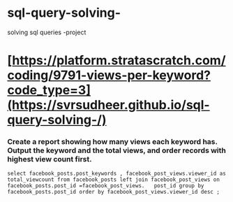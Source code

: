 # sql-query-solving-
solving sql queries -project
# [https://platform.stratascratch.com/coding/9791-views-per-keyword?code_type=3](https://svrsudheer.github.io/sql-query-solving-/)



### Create a report showing how many views each keyword has. Output the keyword and the total views, and order records with highest view count first.


`select facebook_posts.post_keywords ,
facebook_post_views.viewer_id as total_viewcount
from facebook_posts
left join facebook_post_views on facebook_posts.post_id =facebook_post_views.	post_id
group by facebook_posts.post_id
order by facebook_post_views.viewer_id desc
;`
